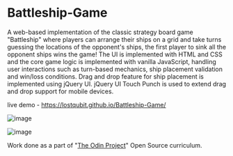 # Battleship-Game

A web-based implementation of the classic strategy board game "Battleship" where players can arrange their ships on a grid and take turns guessing the locations of the opponent's ships, the first player to sink all the opponent ships wins the game! The UI is implemented with HTML and CSS and the core game logic is implemented with vanilla JavaScript, handling user interactions such as turn-based mechanics, ship placement validation and win/loss conditions. Drag and drop feature for ship placement is implemented using jQuery UI. jQuery UI Touch Punch is used to extend drag and drop support for mobile devices.

live demo - https://lostqubit.github.io/Battleship-Game/

![image](https://github.com/lostqubit/Battleship-Game/assets/31575513/a652612f-e05b-4a97-a7ff-8959bcfe6e89)

![image](https://github.com/lostqubit/Battleship-Game/assets/31575513/c871cbd6-449a-49ec-be5f-ea9098babb94)

Work done as a part of "[The Odin Project](https://www.theodinproject.com/paths/full-stack-javascript)" Open Source curriculum.

